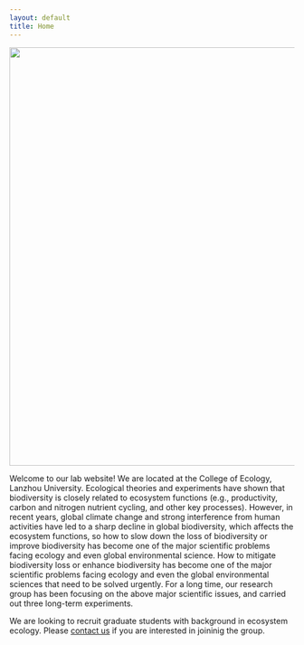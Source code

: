 ```yaml
---
layout: default
title: Home
---
```


<p align="center">
  <img align="middle" src="/files/Group_profile.jpg" width="740">
  <br>
</p>

Welcome to our lab website! We are located at the College of Ecology, Lanzhou University. Ecological theories and experiments have shown that biodiversity is closely related to ecosystem functions (e.g., productivity, carbon and nitrogen nutrient cycling, and other key processes). However, in recent years, global climate change and strong interference from human activities have led to a sharp decline in global biodiversity, which affects the ecosystem functions, so how to slow down the loss of biodiversity or improve biodiversity has become one of the major scientific problems facing ecology and even global environmental science. How to mitigate biodiversity loss or enhance biodiversity has become one of the major scientific problems facing ecology and even the global environmental sciences that need to be solved urgently. For a long time, our research group has been focusing on the above major scientific issues, and carried out three long-term experiments. 

We are looking to recruit graduate students with background in ecosystem ecology. Please <a href="mailto: Liwj@lzu.edu.cn">contact us</a> if you are interested in joininig the group.

